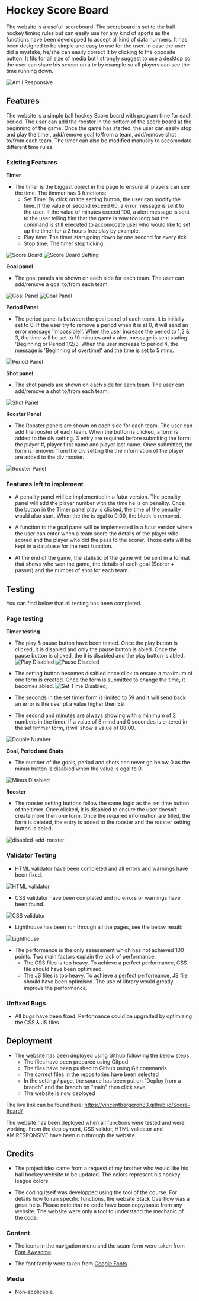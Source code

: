 # Hockey Score Board

The website is a usefull scoreboard. The scoreboard is set to the ball hockey timing rules but can easily use for any kind of sports as the functions have been developped to accept all kind of data numbers. It has been designed to be simple and easy to use for the user. In case the user did a mystake, he/she can easily correct it by clicking to the opposite button. It fits for all size of media but I strongly suggest to use a desktop so the user can share his screen on a tv by example so all players can see the time running down.

![Am I Responsive](assets/images/amiresponsive.png)

## Features

The website is a simple ball hockey Score board with program time for each period. The user can add the rooster in the bottom of the score board at the beginning of the game. Once the game has started, the user can easily stop and play the timer, add/remove goal to/from a team, add/remove shot to/from each team. The timer can also be modified manually to accomodate different time rules.

### Existing Features

__Timer__

- The timer is the biggest object in the page to ensure all players can see the time. The timmer has 3 functions:
    - Set Time: By click on the setting button, the user can modify the time. If the value of second exceed 60, a error message is sent to the user. If the value of minutes exceed 100, a alert message is sent to the user telling him that the game is way too long but the command is still executed to accomodate user who would like to set up the timer for a 2 hours free play by example.
    - Play time: The timer start going down by one second for every tick.
    - Stop time: The timer stop ticking.

![Score Board](assets/images/scoreboard.png)
![Score Board Setting](assets/images/scoreboard-setting.png)

__Goal panel__

- The goal panels are shown on each side for each team. The user can add/remove a goal to/from each team.

![Goal Panel](assets/images/goal-team-1.png)
![Goal Panel](assets/images/goal-team-2.png)

__Period Panel__

- The period panel is between the goal panel of each team. It is initially set to 0. If the user try to remove a period when it is at 0, it will send an error message 'Impossible!'. When the user increase the period to 1,2 & 3, the time will be set to 10 minutes and a alert message is sent stating 'Beginning or Period 1/2/3. When the user increase to period 4, the message is 'Beginning of overtime!' and the time is set to 5 mins.


![Period Panel](assets/images/period.png)

__Shot panel__

- The shot panels are shown on each side for each team. The user can add/remove a shot to/from each team. 

![Shot Panel](assets/images/shot.png)

__Rooster Panel__

- The Rooster panels are shown on each side for each team. The user can add the rooster of each team. When the button is clicked, a form is added to the div setting. 3 entry are required before submiting the form: the player #, player first name and player last name. Once submitted, the form is removed from the div setting the the information of the player are added to the div rooster.


![Rooster Panel](assets/images/rooster.png)

### Features left to implement

- A penality panel will be implemented in a futur version. The penality panel will add the player number with the time he is on penality. Once the button in the Timer panel play is clicked, the time of the penality would also start. When the the is egal to 0:00, the block is removed.

- A function to the goal panel will be implemented in a futur version where the user can enter when a team score the details of the player who scored and the player who did the pass to the scorer. Those data will be kept in a database for the next function.

- At the end of the game, the statistic of the game will be sent in a format that shows who won the game, the details of each goal (Scorer + passer) and the number of shot for each team. 

## Testing

You can find below that all testing has been completed.

### Page testing

__Timer testing__

- The play & pause button have been tested. Once the play button is clicked, it is disabled and only the pause button is abled. Once the pause button is clicked, the it is disabled and the play button is abled.
![Play Disabled](assets/images/play%20disabled.png)
![Pause Disabled](assets/images/pause-disabled.png)

- The setting button becomes disabled once click to ensure a maximum of one form is created. Once the form is submitted to change the time, it becomes abled.
![Set Time Disabled](assets/images/set-time-disabled.png);

- The seconds in the set timer form is limited to 59 and it will send back an error is the user pt a value higher then 59.

- The second and minutes are always showing with a minimum of 2 numbers in the timer. If a value of 8 mind and 0 secondes is entered in the set timmer form, it will show a value of 08:00.

![Double Number](assets/images/double-number.png)

__Goal, Period and Shots__

- The number of the goals, period and shots can never go below 0 as the minus button is disabled when the value is egal to 0.

![Minus Disabled](assets/images/minus-disabled.png)

__Rooster__

- The rooster setting buttons follow the same logic as the set time button of the timer. Once clicked, it is disabled to ensure the user doesn't create more then one form. Once the required information are filled, the form is deleted, the entry is added to the rooster and the rooster setting button is abled.

![disabled-add-rooster](assets/images/disabled-add-rooster.png)


### Validator Testing

- HTML validator have been completed and all errors and warnings have been fixed.

![HTML validator](assets/images/html-validator.png)

- CSS validator have been completed and no errors or warnings have been found.

![CSS validator](assets/images/css-validator.png)

- Lighthouse has been run through all the pages, see the below result:

![Lighthouse](assets/images/lighthouse.png)

- The performance is the only assessment which has not achieved 100 points. Two main factors explain the lack of performance: 
    - The CSS files is too heavy. To achieve a perfect performance, CSS file should have been optimised.
    - The JS files is too heavy. To achieve a perfect performance, JS file should have been optimised. The use of library would greatly improve the performance.


### Unfixed Bugs

 - All bugs have been fixed. Performance could be upgraded by optimizing the CSS & JS files.

## Deployment

- The website has been deployed using Github following the below steps
    -  The files have been prepared using Gitpod
    -  The files have been pushed to Github using Git commands
    -  The correct files in the repositories have been selected
    -  In the setting / page, the source has been put on "Deploy from a branch" and the branch on "main" then click save
    -  The website is now deployed

The live link can be found here: https://vincentbergeron33.github.io/Score-Board/

The website has been deployed when all functions were tested and were working. From the deployment, CSS validor, HTML validator and AMIRESPONSIVE have been run through the website.

## Credits

- The project idea came from a request of my brother who would like his ball hockey website to be updated. The colors represent his hockey league colors.

- The coding itself was developped using the tool of the course. For details how to run specific functions, the website Stack Overflow was a great help. Please note that no code have been copy/paste from any website. The website were only a tool to understand the mechanic of the code.

### Content

- The icons in the navigation menu and the scam form were taken from [Font Awesome](https://fontawesome.com/).

- The font family were taken from [Google Fonts](https://fonts.google.com)

### Media

- Non-applicable.


